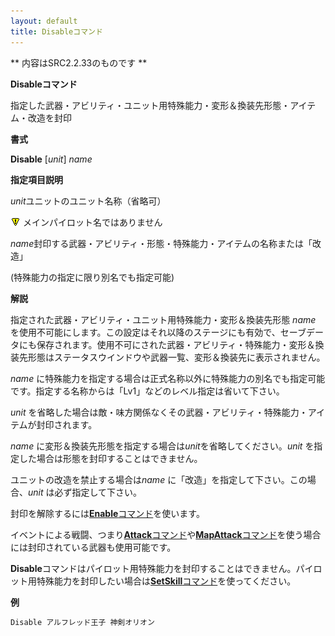```yaml
---
layout: default
title: Disableコマンド
---
```

** 内容はSRC2.2.33のものです **

**Disableコマンド**

指定した武器・アビリティ・ユニット用特殊能力・変形＆換装先形態・アイテム・改造を封印

**書式**

**Disable** [*unit*] *name*

**指定項目説明**

*unit*ユニットのユニット名称（省略可）

![](./images/bm0.gif) メインパイロット名ではありません

*name*封印する武器・アビリティ・形態・特殊能力・アイテムの名称または「改造」

(特殊能力の指定に限り別名でも指定可能)

**解説**

指定された武器・アビリティ・ユニット用特殊能力・変形＆換装先形態 *name* を使用不可能にします。この設定はそれ以降のステージにも有効で、セーブデータにも保存されます。使用不可にされた武器・アビリティ・特殊能力・変形＆換装先形態はステータスウインドウや武器一覧、変形＆換装先に表示されません。

*name* に特殊能力を指定する場合は正式名称以外に特殊能力の別名でも指定可能です。指定する名称からは「Lv1」などのレベル指定は省いて下さい。

*unit* を省略した場合は敵・味方関係なくその武器・アビリティ・特殊能力・アイテムが封印されます。

*name* に変形＆換装先形態を指定する場合は*unit*を省略してください。*unit* を指定した場合は形態を封印することはできません。

ユニットの改造を禁止する場合は*name* に「改造」を指定して下さい。この場合、*unit* は必ず指定して下さい。

封印を解除するには[**Enable**コマンド](Enableコマンド.md)を使います。

イベントによる戦闘、つまり[**Attack**コマンド](Attackコマンド.md)や[**MapAttack**コマンド](MapAttackコマンド.md)を使う場合には封印されている武器も使用可能です。

**Disable**コマンドはパイロット用特殊能力を封印することはできません。パイロット用特殊能力を封印したい場合は[**SetSkill**コマンド](SetSkillコマンド.md)を使ってください。

**例**
```sh
Disable アルフレッド王子 神剣オリオン
```


